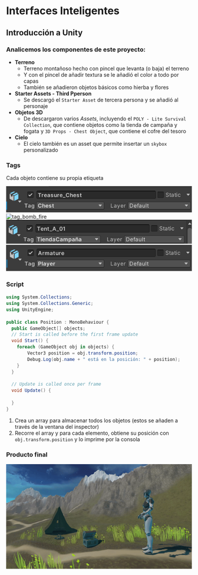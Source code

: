 # Interfaces Inteligentes
## Introducción a Unity

### Analicemos los componentes de este proyecto:
- **Terreno**
  * Terreno montañoso hecho con pincel que levanta (o baja) el terreno
  * Y con el pincel de añadir textura se le añadió el color a todo por capas
  * También se añadieron objetos básicos como hierba y flores
- **Starter Assets - Third Pperson**
  * Se descargó el `Starter Asset` de tercera persona y se añadió al personaje
- **Objetos 3D**
  * De descargaron varios *Assets*, incluyendo el `POLY - Lite Survival Collection`, que contiene
    objetos como la tienda de campaña y fogata y `3D Props - Chest Object`, que contiene el cofre del tesoro
- **Cielo**
  * El cielo también es un asset que permite insertar un `skybox` personalizado

### Tags

Cada objeto contiene su propia etiqueta

![tag_chest](chest_tag.PNG)
![tag_bomb_fire](bombfire_tag.PNG)
![tag_tent](tent_tag.PNG)
![tag_player](player_tag.PNG)

### Script

```cs
using System.Collections;
using System.Collections.Generic;
using UnityEngine;

public class Position : MonoBehaviour {
  public GameObject[] objects;
  // Start is called before the first frame update
  void Start() {
    foreach (GameObject obj in objects) {
        Vector3 position = obj.transform.position;
        Debug.Log(obj.name + " está en la posición: " + position);
    }
  }

  // Update is called once per frame
  void Update() {
        
  }
}
```
1. Crea un array para almacenar todos los objetos (estos se añaden a través de la ventana del inspector)
2. Recorre el array y para cada elemento, obtiene su posición con `obj.transform.position` y lo imprime por la consola

### Producto final

![](ezgif.com-optimize.gif)
